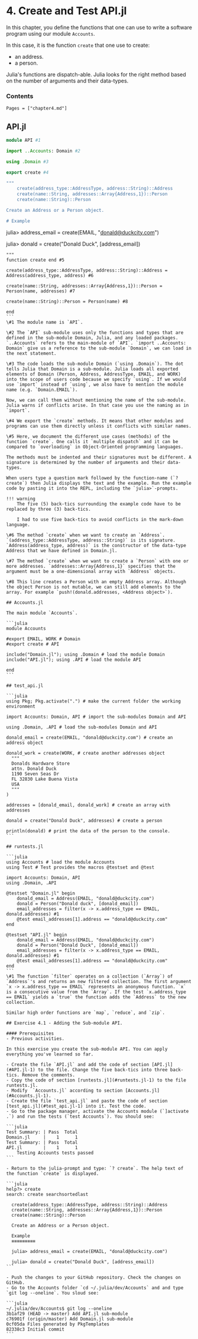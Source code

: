 # 4. Create and Test API.jl

In this chapter, you define the functions that one can use to write a software program using our module `Accounts`.

In this case, it is the function `create` that one use to create:
- an address.
- a person.

Julia's functions are dispatch-able. Julia looks for the right method based on the number of arguments and their data-types.

### Contents

```@contents
Pages = ["chapter4.md"]
```

## API.jl

```julia
module API #1

import ..Accounts: Domain #2

using .Domain #3

export create #4

"""
    create(address_type::AddressType, address::String)::Address
    create(name::String, addresses::Array{Address,1})::Person
    create(name::String)::Person

Create an Address or a Person object.

# Example
`````
julia> address_email = create(EMAIL, "donald@duckcity.com")

julia> donald = create("Donald Duck", [address_email])
`````
"""
function create end #5

create(address_type::AddressType, address::String)::Address = Address(address_type, address) #6

create(name::String, addresses::Array{Address,1})::Person = Person(name, addresses) #7

create(name::String)::Person = Person(name) #8

end
```
\#1 The module name is `API`.

\#2 The `API` sub-module uses only the functions and types that are defined in the sub-module Domain, Julia, and any loaded packages. `..Accounts` refers to the main-module of `API`. `import ..Accounts: Domain` give us a reference to the sub-module `Domain`, we can load in the next statement.

\#3 The code loads the sub-module Domain (`using .Domain`). The dot tells Julia that Domain is a sub-module. Julia loads all exported elements of Domain (Person, Address, AddressType, EMAIL, and WORK) into the scope of users code because we specify `using`. If we would use `import` instead of `using`, we also have to mention the module name (e.g. `Domain.EMAIL`).

Now, we can call them without mentioning the name of the sub-module. Julia warns if conflicts arise. In that case you use the naming as in `import`.

\#4 We export the `create` methods. It means that other modules and programs can use them directly unless it conflicts with similar names.

\#5 Here, we document the different use cases (methods) of the function `create`. One calls it `multiple dispatch` and it can be compared to `overloading` in Object-Oriented programming languages.

The methods must be indented and their signatures must be different. A signature is determined by the number of arguments and their data-types.

When users type a question mark followed by the function-name (`? create`) then Julia displays the text and the example. Run the example code by pasting it into the REPL, including the `julia>`-prompts.

!!! warning
    The five (5) back-tics surrounding the example code have to be replaced by three (3) back-tics.

    I had to use five back-tics to avoid conflicts in the mark-down language.

\#6 The method `create` when we want to create an `Address`. `(address_type::AddressType, address::String)` is its signature.  `Address(address_type, address)` is the constructor of the data-type Address that we have defined in Domain.jl.

\#7 The method `create` when we want to create a `Person` with one or more addresses. `addresses::Array{Address,1}` specifies that the argument must be a one-dimensional array with `Address` objects.

\#8 This line creates a Person with an empty Address array. Although the object Person is not mutable, we can still add elements to the array. For example `push!(donald.addresses, <Address object>`).

## Accounts.jl

The main module `Accounts`.

```julia
module Accounts

#export EMAIL, WORK # Domain
#export create # API

include("Domain.jl"); using .Domain # load the module Domain
include("API.jl"); using .API # load the module API

end
```

## test_api.jl

```julia
using Pkg; Pkg.activate(".") # make the current folder the working environment

import Accounts: Domain, API # import the sub-modules Domain and API

using .Domain, .API # load the sub-modules Domain and API

donald_email = create(EMAIL, "donald@duckcity.com") # create an address object

donald_work = create(WORK, # create another addresses object
  """
  Donalds Hardware Store
  attn. Donald Duck
  1190 Seven Seas Dr
  FL 32830 Lake Buena Vista
  USA
  """
)

addresses = [donald_email, donald_work] # create an array with addresses

donald = create("Donald Duck", addresses) # create a person

println(donald) # print the data of the person to the console.
```

## runtests.jl

```julia
using Accounts # load the module Accounts
using Test # Test provides the macros @testset and @test

import Accounts: Domain, API
using .Domain, .API

@testset "Domain.jl" begin
    donald_email = Address(EMAIL, "donald@duckcity.com")
    donald = Person("Donald duck", [donald_email])
    email_addresses = filter(x -> x.address_type == EMAIL, donald.addresses) #1
    @test email_addresses[1].address == "donald@duckcity.com"
end

@testset "API.jl" begin
    donald_email = Address(EMAIL, "donald@duckcity.com")
    donald = Person("Donald Duck", [donald_email])
    email_addresses = filter(x -> x.address_type == EMAIL, donald.addresses) #1
    @test email_addresses[1].address == "donald@duckcity.com"
end
```
\#1 The function `filter` operates on a collection (`Array`) of `Address`'s and returns an new filtered collection. The first argument `x -> x.address_type == EMAIL` represents an anonymous function. `x` is a consecutive value from the `Array`. If the test `x.address_type == EMAIL` yields a `true` the function adds the `Address` to the new collection.

Similar high order functions are `map`, `reduce`, and `zip`.

## Exercise 4.1 - Adding the Sub-module API.

#### Prerequisites
- Previous activities.

In this exercise you create the sub-module API. You can apply everything you've learned so far.

- Create the file `API.jl` and add the code of section [API.jl](#API.jl-1) to the file. Change the five back-tics into three back-tics. Remove the comments.
- Copy the code of section [runtests.jl](#runtests.jl-1) to the file runtests.jl.
- Modify  `Accounts.jl` according to section [Accounts.jl](#Accounts.jl-1).
- Create the file `test_api.jl` and paste the code of section [test_api.jl](#test_api.jl-1) into it. Test the code.
- Go to the package manager, activate the Accounts module (`]activate .`) and run the tests (`test Accounts`). You should see:

```julia
Test Summary: | Pass  Total
Domain.jl     |    1      1
Test Summary: | Pass  Total
API.jl        |    1      1
    Testing Accounts tests passed
```

- Return to the julia-prompt and type: `? create`. The help text of the function `create` is displayed.

```julia
help?> create
search: create searchsortedlast

  create(address_type::AddressType, address::String)::Address
  create(name::String, addresses::Array{Address,1})::Person
  create(name::String)::Person

  Create an Address or a Person object.

  Example
  ≡≡≡≡≡≡≡≡≡

  julia> address_email = create(EMAIL, "donald@duckcity.com")

  julia> donald = create("Donald Duck", [address_email])
```

- Push the changes to your GitHub repository. Check the changes on GitHub.
- Go to the Accounts folder `cd ~/.julia/dev/Accounts` and and type `git log --oneline`. You sloud see:

```julia
~/.julia/dev/Accounts$ git log --oneline
3b1af29 (HEAD -> master) Add API.jl sub-module
c76901f (origin/master) Add Domain.jl sub-module
0cf05da Files generated by PkgTemplates
82338c3 Initial commit
```
